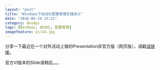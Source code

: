 ```yaml
---
layout: "post"
title: "Windows下自动化配置管理实践讲义"
date: "2016-06-24 23:22"
category: DevOps
tags: [Windows, 自动化, 配置管理]
imagefeature: wj/14.jpg
---
```

分享一下最近在一个对外活动上做的Presentation非官方版（网页版），请戳[该链接]({{site.url}}/share/dsc-slide)。

官方VI版本的Slide请稍后。。。
